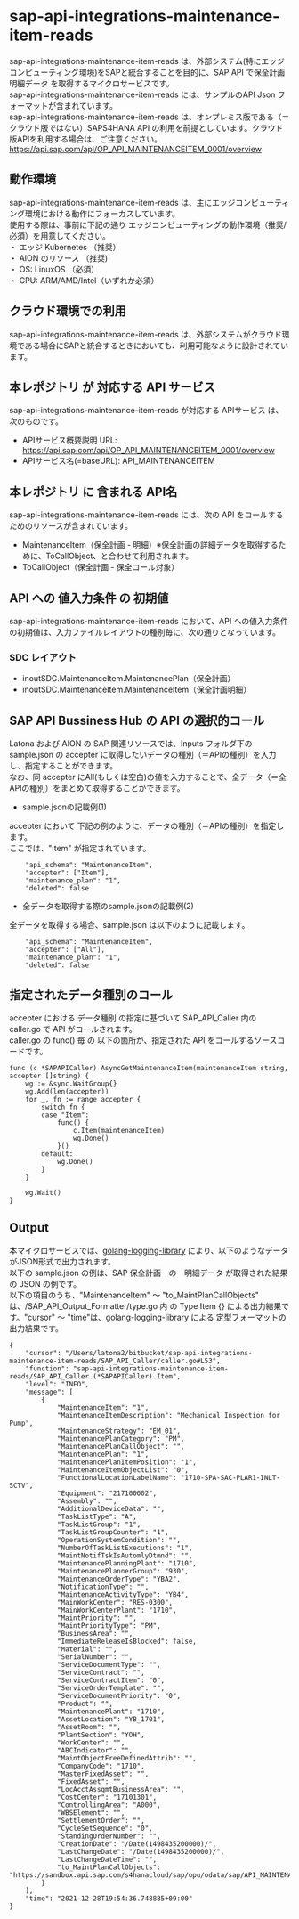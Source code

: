 # sap-api-integrations-maintenance-item-reads 
sap-api-integrations-maintenance-item-reads は、外部システム(特にエッジコンピューティング環境)をSAPと統合することを目的に、SAP API で保全計画明細データ を取得するマイクロサービスです。    
sap-api-integrations-maintenance-item-reads には、サンプルのAPI Json フォーマットが含まれています。   
sap-api-integrations-maintenance-item-reads は、オンプレミス版である（＝クラウド版ではない）SAPS4HANA API の利用を前提としています。クラウド版APIを利用する場合は、ご注意ください。   
https://api.sap.com/api/OP_API_MAINTENANCEITEM_0001/overview  

## 動作環境  
sap-api-integrations-maintenance-item-reads は、主にエッジコンピューティング環境における動作にフォーカスしています。  
使用する際は、事前に下記の通り エッジコンピューティングの動作環境（推奨/必須）を用意してください。  
・ エッジ Kubernetes （推奨）    
・ AION のリソース （推奨)    
・ OS: LinuxOS （必須）    
・ CPU: ARM/AMD/Intel（いずれか必須）    

## クラウド環境での利用
sap-api-integrations-maintenance-item-reads は、外部システムがクラウド環境である場合にSAPと統合するときにおいても、利用可能なように設計されています。 

## 本レポジトリ が 対応する API サービス
sap-api-integrations-maintenance-item-reads が対応する APIサービス は、次のものです。

* APIサービス概要説明 URL: https://api.sap.com/api/OP_API_MAINTENANCEITEM_0001/overview   
* APIサービス名(=baseURL): API_MAINTENANCEITEM  

## 本レポジトリ に 含まれる API名
sap-api-integrations-maintenance-item-reads には、次の API をコールするためのリソースが含まれています。  

* MaintenanceItem（保全計画 - 明細）※保全計画の詳細データを取得するために、ToCallObject、と合わせて利用されます。
* ToCallObject（保全計画 - 保全コール対象）

## API への 値入力条件 の 初期値
sap-api-integrations-maintenance-item-reads において、API への値入力条件の初期値は、入力ファイルレイアウトの種別毎に、次の通りとなっています。  

### SDC レイアウト

* inoutSDC.MaintenanceItem.MaintenancePlan（保全計画）
* inoutSDC.MaintenanceItem.MaintenanceItem（保全計画明細）

## SAP API Bussiness Hub の API の選択的コール

Latona および AION の SAP 関連リソースでは、Inputs フォルダ下の sample.json の accepter に取得したいデータの種別（＝APIの種別）を入力し、指定することができます。  
なお、同 accepter にAll(もしくは空白)の値を入力することで、全データ（＝全APIの種別）をまとめて取得することができます。  

* sample.jsonの記載例(1)  

accepter において 下記の例のように、データの種別（＝APIの種別）を指定します。  
ここでは、"Item" が指定されています。    
  
```
	"api_schema": "MaintenanceItem",
	"accepter": ["Item"],
	"maintenance_plan": "1",
	"deleted": false
```
  
* 全データを取得する際のsample.jsonの記載例(2)  

全データを取得する場合、sample.json は以下のように記載します。  

```
	"api_schema": "MaintenanceItem",
	"accepter": ["All"],
	"maintenance_plan": "1",
	"deleted": false
```

## 指定されたデータ種別のコール

accepter における データ種別 の指定に基づいて SAP_API_Caller 内の caller.go で API がコールされます。  
caller.go の func() 毎 の 以下の箇所が、指定された API をコールするソースコードです。  

```
func (c *SAPAPICaller) AsyncGetMaintenanceItem(maintenanceItem string, accepter []string) {
	wg := &sync.WaitGroup{}
	wg.Add(len(accepter))
	for _, fn := range accepter {
		switch fn {
		case "Item":
			func() {
				c.Item(maintenanceItem)
				wg.Done()
			}()
		default:
			wg.Done()
		}
	}

	wg.Wait()
}
```
## Output  
本マイクロサービスでは、[golang-logging-library](https://github.com/latonaio/golang-logging-library) により、以下のようなデータがJSON形式で出力されます。  
以下の sample.json の例は、SAP 保全計画　の　明細データ が取得された結果の JSON の例です。  
以下の項目のうち、"MaintenanceItem" ～ "to_MaintPlanCallObjects" は、/SAP_API_Output_Formatter/type.go 内 の Type Item {} による出力結果です。"cursor" ～ "time"は、golang-logging-library による 定型フォーマットの出力結果です。  

```
{
	"cursor": "/Users/latona2/bitbucket/sap-api-integrations-maintenance-item-reads/SAP_API_Caller/caller.go#L53",
	"function": "sap-api-integrations-maintenance-item-reads/SAP_API_Caller.(*SAPAPICaller).Item",
	"level": "INFO",
	"message": [
		{
			"MaintenanceItem": "1",
			"MaintenanceItemDescription": "Mechanical Inspection for Pump",
			"MaintenanceStrategy": "EM_01",
			"MaintenancePlanCategory": "PM",
			"MaintenancePlanCallObject": "",
			"MaintenancePlan": "1",
			"MaintenancePlanItemPosition": "1",
			"MaintenanceItemObjectList": "0",
			"FunctionalLocationLabelName": "1710-SPA-SAC-PLAR1-INLT-SCTV",
			"Equipment": "217100002",
			"Assembly": "",
			"AdditionalDeviceData": "",
			"TaskListType": "A",
			"TaskListGroup": "1",
			"TaskListGroupCounter": "1",
			"OperationSystemCondition": "",
			"NumberOfTaskListExecutions": "1",
			"MaintNotifTskIsAutomlyDtmnd": "",
			"MaintenancePlanningPlant": "1710",
			"MaintenancePlannerGroup": "930",
			"MaintenanceOrderType": "YBA2",
			"NotificationType": "",
			"MaintenanceActivityType": "YB4",
			"MainWorkCenter": "RES-0300",
			"MainWorkCenterPlant": "1710",
			"MaintPriority": "",
			"MaintPriorityType": "PM",
			"BusinessArea": "",
			"ImmediateReleaseIsBlocked": false,
			"Material": "",
			"SerialNumber": "",
			"ServiceDocumentType": "",
			"ServiceContract": "",
			"ServiceContractItem": "0",
			"ServiceOrderTemplate": "",
			"ServiceDocumentPriority": "0",
			"Product": "",
			"MaintenancePlant": "1710",
			"AssetLocation": "YB_1701",
			"AssetRoom": "",
			"PlantSection": "YOH",
			"WorkCenter": "",
			"ABCIndicator": "",
			"MaintObjectFreeDefinedAttrib": "",
			"CompanyCode": "1710",
			"MasterFixedAsset": "",
			"FixedAsset": "",
			"LocAcctAssgmtBusinessArea": "",
			"CostCenter": "17101301",
			"ControllingArea": "A000",
			"WBSElement": "",
			"SettlementOrder": "",
			"CycleSetSequence": "0",
			"StandingOrderNumber": "",
			"CreationDate": "/Date(1498435200000)/",
			"LastChangeDate": "/Date(1498435200000)/",
			"LastChangeDateTime": "",
			"to_MaintPlanCallObjects": "https://sandbox.api.sap.com/s4hanacloud/sap/opu/odata/sap/API_MAINTENANCEITEM/MaintenanceItem('1')/to_MaintPlanCallObjects"
		}
	],
	"time": "2021-12-28T19:54:36.748885+09:00"
}
```
